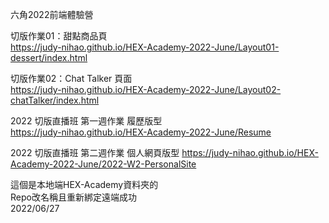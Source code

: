 六角2022前端體驗營
  
切版作業01：甜點商品頁  
https://judy-nihao.github.io/HEX-Academy-2022-June/Layout01-dessert/index.html  
  
切版作業02：Chat Talker 頁面  
https://judy-nihao.github.io/HEX-Academy-2022-June/Layout02-chatTalker/index.html    
   
2022 切版直播班 第一週作業 履歷版型  
https://judy-nihao.github.io/HEX-Academy-2022-June/Resume  

2022 切版直播班 第二週作業 個人網頁版型
https://judy-nihao.github.io/HEX-Academy-2022-June/2022-W2-PersonalSite

這個是本地端HEX-Academy資料夾的  
Repo改名稱且重新綁定遠端成功  
2022/06/27
